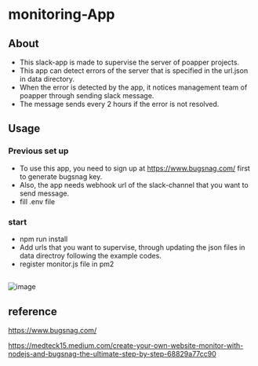 # monitoring-App
## About
* This slack-app is made to supervise the server of poapper projects.
* This app can detect errors of the server that is specified in the url.json in data directory.
* When the error is detected by the app, it notices management team of poapper through sending slack message.
* The message sends every 2 hours if the error is not resolved.
## Usage
### Previous set up
* To use this app, you need to sign up at https://www.bugsnag.com/ first to generate bugsnag key.
* Also, the app needs webhook url of the slack-channel that you want to send message.
* fill .env file
### start
* npm run install
* Add urls that you want to supervise, through updating the json files in data directroy following the example codes.
* register monitor.js file in pm2
## 
![image](https://user-images.githubusercontent.com/80771569/132050845-5fa25de9-47b0-4595-8507-e9bf7a78e5d4.png)
## reference
https://www.bugsnag.com/


https://medteck15.medium.com/create-your-own-website-monitor-with-nodejs-and-bugsnag-the-ultimate-step-by-step-68829a77cc90
